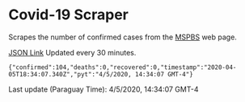 # Covid-19 Scraper

Scrapes the number of confirmed cases from the [MSPBS](https://www.mspbs.gov.py/covid-19.php) web page.

[JSON Link](https://jmayalag.github.io/covid19-scrape/cases.json)
Updated every 30 minutes.
```
{"confirmed":104,"deaths":0,"recovered":0,"timestamp":"2020-04-05T18:34:07.340Z","pyt":"4/5/2020, 14:34:07 GMT-4"}
```
Last update (Paraguay Time): 4/5/2020, 14:34:07 GMT-4